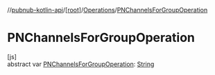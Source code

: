 //[pubnub-kotlin-api](../../../index.md)/[[root]](../index.md)/[Operations](index.md)/[PNChannelsForGroupOperation](-p-n-channels-for-group-operation.md)

# PNChannelsForGroupOperation

[js]\
abstract var [PNChannelsForGroupOperation](-p-n-channels-for-group-operation.md): [String](https://kotlinlang.org/api/latest/jvm/stdlib/kotlin-stdlib/kotlin/-string/index.html)
